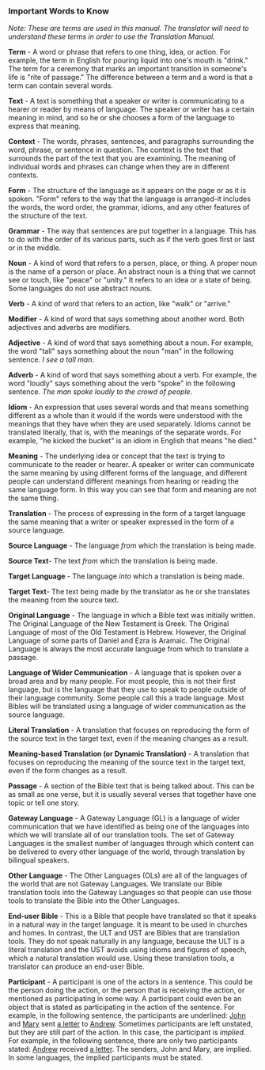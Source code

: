 
### Important Words to Know

*Note: These are terms are used in this manual. The translator will need to understand these terms in order to use the Translation Manual.*

**Term** - A word or phrase that refers to one thing, idea, or action. For example, the term in English for pouring liquid into one's mouth is "drink." The term for a ceremony that marks an important transition in someone's life is "rite of passage." The difference between a term and a word is that a term can contain several words.

**Text** - A text is something that a speaker or writer is communicating to a hearer or reader by means of language. The speaker or writer has a certain meaning in mind, and so he or she chooses a form of the language to express that meaning.

**Context** - The words, phrases, sentences, and paragraphs surrounding the word, phrase, or sentence in question. The context is the text that surrounds the part of the text that you are examining. The meaning of individual words and phrases can change when they are in different contexts.

**Form** - The structure of the language as it appears on the page or as it is spoken. "Form" refers to the way that the language is arranged-it includes the words, the word order, the grammar, idioms, and any other features of the structure of the text.

**Grammar** - The way that sentences are put together in a language. This has to do with the order of its various parts, such as if the verb goes first or last or in the middle.

**Noun** - A kind of word that refers to a person, place, or thing. A proper noun is the name of a person or place. An abstract noun is a thing that we cannot see or touch, like "peace" or "unity." It refers to an idea or a state of being. Some languages do not use abstract nouns.

**Verb** - A kind of word that refers to an action, like "walk" or "arrive."

**Modifier** - A kind of word that says something about another word. Both adjectives and adverbs are modifiers.

**Adjective** - A kind of word that says something about a noun. For example, the word "tall" says something about the noun "man" in the following sentence. *I see a tall man*.

**Adverb** - A kind of word that says something about a verb. For example, the word "loudly" says something about the verb "spoke" in the following sentence. *The man spoke loudly to the crowd of people*.

**Idiom** - An expression that uses several words and that means something different as a whole than it would if the words were understood with the meanings that they have when they are used separately. Idioms cannot be translated literally, that is, with the meanings of the separate words. For example, "he kicked the bucket" is an idiom in English that means "he died."

**Meaning** - The underlying idea or concept that the text is trying to communicate to the reader or hearer. A speaker or writer can communicate the same meaning by using different forms of the language, and different people can understand different meanings from hearing or reading the same language form. In this way you can see that form and meaning are not the same thing.

**Translation** - The process of expressing in the form of a target language the same meaning that a writer or speaker expressed in the form of a source language.

**Source Language** - The language *from* which the translation is being made.

**Source Text**- The text *from* which the translation is being made.

**Target Language** - The language *into* which a translation is being made.

**Target Text**- The text being made by the translator as he or she translates the meaning from the source text.

**Original Language** - The language in which a Bible text was initially written. The Original Language of the New Testament is Greek. The Original Language of most of the Old Testament is Hebrew. However, the Original Language of some parts of Daniel and Ezra is Aramaic. The Original Language is always the most accurate language from which to translate a passage.

**Language of Wider Communication** - A language that is spoken over a broad area and by many people. For most people, this is not their first language, but is the language that they use to speak to people outside of their language community. Some people call this a trade language. Most Bibles will be translated using a language of wider communication as the source language.

**Literal Translation** - A translation that focuses on reproducing the form of the source text in the target text, even if the meaning changes as a result.

**Meaning-based Translation (or Dynamic Translation)** - A translation that focuses on reproducing the meaning of the source text in the target text, even if the form changes as a result.

**Passage** - A section of the Bible text that is being talked about. This can be as small as one verse, but it is usually several verses that together have one topic or tell one story.

**Gateway Language** - A Gateway Language (GL) is a language of wider communication that we have identified as being one of the languages into which we will translate all of our translation tools. The set of Gateway Languages is the smallest number of languages through which content can be delivered to every other language of the world, through translation by bilingual speakers.

**Other Language** - The Other Languages (OLs) are all of the languages of the world that are not Gateway Languages. We translate our Bible translation tools into the Gateway Languages so that people can use those tools to translate the Bible into the Other Languages.

**End-user Bible** - This is a Bible that people have translated so that it speaks in a natural way in the target language. It is meant to be used in churches and homes. In contrast, the ULT and UST are Bibles that are translation tools. They do not speak naturally in any language, because the ULT is a literal translation and the UST avoids using idioms and figures of speech, which a natural translation would use. Using these translation tools, a translator can produce an end-user Bible.

**Participant** - A participant is one of the actors in a sentence. This could be the person doing the action, or the person that is receiving the action, or mentioned as participating in some way. A participant could even be an object that is stated as participating in the action of the sentence. For example, in the following sentence, the participants are underlined: <u>John</u> and <u>Mary</u> sent <u>a letter</u> to <u>Andrew</u>. Sometimes participants are left unstated, but they are still part of the action. In this case, the participant is *implied*. For example, in the following sentence, there are only two participants stated: <u>Andrew</u> received <u>a letter</u>. The senders, John and Mary, are implied. In some languages, the implied participants must be stated.